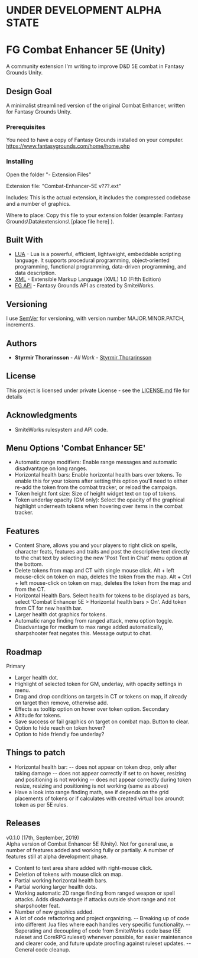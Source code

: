 # UNDER DEVELOPMENT ALPHA STATE

# FG Combat Enhancer 5E (Unity)

A community extension I'm writing to improve D&D 5E combat in Fantasy Grounds Unity.

## Design Goal

A minimalist streamlined version of the original Combat Enhancer, written for Fantasy Grounds Unity.

### Prerequisites

You need to have a copy of Fantasy Grounds installed on your computer. 
https://www.fantasygrounds.com/home/home.php


### Installing
    
Open the folder "- Extension Files"
      
Extension file: "Combat-Enhancer-5E v?_?_?.ext"

Includes: 
    This is the actual extension, it includes the compressed codebase and a number of graphics.

Where to place:
    Copy this file to your extension folder (example: Fantasy Grounds\Data\extensions\ [place file here] ).


## Built With

* [LUA](https://www.lua.org/) - Lua is a powerful, efficient, lightweight, embeddable scripting language. It supports procedural programming, object-oriented programming, functional programming, data-driven programming, and data description. 
* [XML](https://www.w3.org/TR/REC-xml/) - Extensible Markup Language (XML) 1.0 (Fifth Edition)
* [FG API](https://www.fantasygrounds.com/refdoc/) - Fantasy Grounds API as created by SmiteWorks.

## Versioning

I use [SemVer](http://semver.org/) for versioning, with version number MAJOR.MINOR.PATCH, increments.

## Authors

* **Styrmir Thorarinsson** - *All Work* - [Styrmir Thorarinsson](https://github.com/StyrmirThorarins)

## License

This project is licensed under private License - see the [LICENSE.md](LICENSE.md) file for details

## Acknowledgments

* SmiteWorks rulesystem and API code.

## Menu Options 'Combat Enhancer 5E'
- Automatic range modifiers: Enable range messages and automatic disadvantage on long ranges.
- Horizontal health bars: Enable horizontal health bars over tokens. To enable this for your tokens after setting this option you'll need to either re-add the token from the combat tracker, or reload the campaign.
- Token height font size: Size of height widget text on top of tokens.
- Token underlay opacity (GM only): Select the opacity of the graphical highlight underneath tokens when hovering over items in the combat tracker.

## Features
- Content Share, allows you and your players to right click on spells, character feats, features and traits and post the descriptive text directly to the chat text by selecting the new 'Post Text in Chat' menu option at the bottom.
- Delete tokens from map and CT with single mouse click. 
    Alt + left mouse-click on token on map, deletes the token from the map.
    Alt + Ctrl + left mouse-click on token on map, deletes the token from the map and from the CT.
- Horizontal Health Bars. Select health for tokens to be displayed as bars, select 'Combat Enhancer 5E > Horizontal health bars > On'. Add token from CT for new health bar.
- Larger health dot graphics for tokens.
- Automatic range finding from ranged attack, menu option toggle. Disadvantage for medium to max range added automatically, sharpshooter feat negates this. Message output to chat.


## Roadmap
Primary
- Larger health dot.
- Highlight of selected token for GM, underlay, with opacity settings in menu.
- Drag and drop conditions on targets in CT or tokens on map, if already on target then remove, otherwise add.
- Effects as tooltip option on hover over token option.
Secondary
- Altitude for tokens.
- Save success or fail graphics on target on combat map. Button to clear.
- Option to hide reach on token hover?
- Option to hide friendly foe underlay?

## Things to patch
- Horizontal health bar:
-- does not appear on token drop, only after taking damage
-- does not appear correctly if set to on hover, resizing and positioning is not working
-- does not appear correctly during token resize, resizing and positioning is not working (same as above)
- Have a look into range finding math, see if depends on the grid placements of tokens or if calculates with created virtual box aroundt token as per 5E rules.    

## Releases
v0.1.0 (17th, September, 2019)  
Alpha version of Combat Enhancer 5E (Unity). Not for general use, a number of features added and working fully or partially. A number of features still at alpha development phase.
- Content to text area share added with right-mouse click.
- Deletion of tokens with mouse click on map.
- Partial working horizontal health bars.
- Partial working larger health dots.
- Working automatic 2D range finding from ranged weapon or spell attacks. Adds disadvantage if attacks outside short range and not sharpshooter feat.
- Number of new graphics added.
- A lot of code refactoring and project organizing.
-- Breaking up of code into different .lua files where each handles very specific functionality.
-- Seperating and decoupling of code from SmiteWorks code base (5E ruleset and CoreRPG ruleset) whenever possible, for easier maintenance and clearer code, and future update proofing against ruleset updates.
-- General code cleanup.
